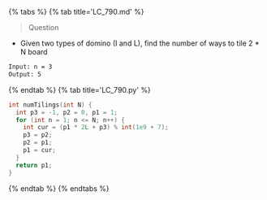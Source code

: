 {% tabs %}
{% tab title='LC_790.md' %}

> Question

* Given two types of domino (I and L), find the number of ways to tile 2 * N board

```txt
Input: n = 3
Output: 5
```

{% endtab %}
{% tab title='LC_790.py' %}

```cpp
int numTilings(int N) {
  int p3 = -1, p2 = 0, p1 = 1;
  for (int n = 1; n <= N; n++) {
    int cur = (p1 * 2L + p3) % int(1e9 + 7);
    p3 = p2;
    p2 = p1;
    p1 = cur;
  }
  return p1;
}
```

{% endtab %}
{% endtabs %}
